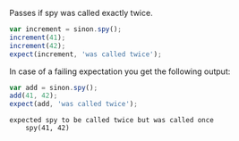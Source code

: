 Passes if spy was called exactly twice.

```js
var increment = sinon.spy();
increment(41);
increment(42);
expect(increment, 'was called twice');
```

In case of a failing expectation you get the following output:

```js
var add = sinon.spy();
add(41, 42);
expect(add, 'was called twice');
```

```output
expected spy to be called twice but was called once
    spy(41, 42)
```
